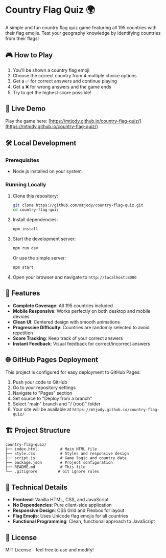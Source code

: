 # Country Flag Quiz 🌍

A simple and fun country flag quiz game featuring all 195 countries with their flag emojis. Test your geography knowledge by identifying countries from their flags!

## 🎮 How to Play

1. You'll be shown a country flag emoji
2. Choose the correct country from 4 multiple choice options
3. Get a ✅ for correct answers and continue playing
4. Get a ❌ for wrong answers and the game ends
5. Try to get the highest score possible!

## 🚀 Live Demo

Play the game here: [https://mtjody.github.io/country-flag-quiz/](https://mtjody.github.io/country-flag-quiz/)

## 🛠️ Local Development

### Prerequisites
- Node.js installed on your system

### Running Locally

1. Clone this repository:
   ```bash
   git clone https://github.com/mtjody/country-flag-quiz.git
   cd country-flag-quiz
   ```

2. Install dependencies:
   ```bash
   npm install
   ```

3. Start the development server:
   ```bash
   npm run dev
   ```
   
   Or use the simple server:
   ```bash
   npm start
   ```

4. Open your browser and navigate to `http://localhost:8000`

## 📱 Features

- **Complete Coverage**: All 195 countries included
- **Mobile Responsive**: Works perfectly on both desktop and mobile devices
- **Clean UI**: Centered design with smooth animations
- **Progressive Difficulty**: Countries are randomly selected to avoid repetition
- **Score Tracking**: Keep track of your correct answers
- **Instant Feedback**: Visual feedback for correct/incorrect answers

## 🌐 GitHub Pages Deployment

This project is configured for easy deployment to GitHub Pages:

1. Push your code to GitHub
2. Go to your repository settings
3. Navigate to "Pages" section
4. Set source to "Deploy from a branch"
5. Select "main" branch and "/ (root)" folder
6. Your site will be available at `https://mtjody.github.io/country-flag-quiz/`

## 🏗️ Project Structure

```
country-flag-quiz/
├── index.html          # Main HTML file
├── style.css           # Styles and responsive design
├── script.js           # Game logic and country data
├── package.json        # Project configuration
├── README.md           # This file
└── .gitignore         # Git ignore rules
```

## 🎯 Technical Details

- **Frontend**: Vanilla HTML, CSS, and JavaScript
- **No Dependencies**: Pure client-side application
- **Responsive Design**: CSS Grid and Flexbox for layout
- **Flag Emojis**: Uses Unicode flag emojis for all countries
- **Functional Programming**: Clean, functional approach to JavaScript

## 📄 License

MIT License - feel free to use and modify!
